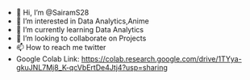 - 👋 Hi, I’m @SairamS28
- 👀 I’m interested in Data Analytics,Anime
- 🌱 I’m currently learning Data Analytics
- 💞️ I’m looking to collaborate on Projects
- 📫 How to reach me twitter
- Google Colab Link: https://colab.research.google.com/drive/1TYya-gkuJNL7Mj8_K-qcVbErtDe4Jtj4?usp=sharing

<!---
SairamS28/SairamS28 is a ✨ special ✨ repository because its `README.md` (this file) appears on your GitHub profile.
You can click the Preview link to take a look at your changes.
--->
